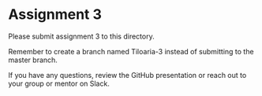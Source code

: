 # Assignment 3

Please submit assignment 3 to this directory.

Remember to create a branch named Tiloaria-3 
instead of submitting to the master branch.

If you have any questions, review the GitHub presentation or reach
out to your group or mentor on Slack.
